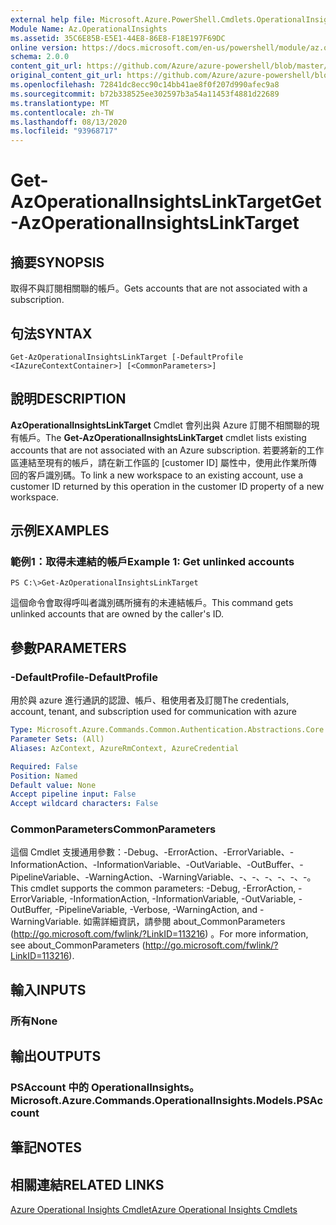 ```yaml
---
external help file: Microsoft.Azure.PowerShell.Cmdlets.OperationalInsights.dll-Help.xml
Module Name: Az.OperationalInsights
ms.assetid: 35C6E85B-E5E1-44E8-86E8-F18E197F69DC
online version: https://docs.microsoft.com/en-us/powershell/module/az.operationalinsights/get-azoperationalinsightslinktarget
schema: 2.0.0
content_git_url: https://github.com/Azure/azure-powershell/blob/master/src/OperationalInsights/OperationalInsights/help/Get-AzOperationalInsightsLinkTarget.md
original_content_git_url: https://github.com/Azure/azure-powershell/blob/master/src/OperationalInsights/OperationalInsights/help/Get-AzOperationalInsightsLinkTarget.md
ms.openlocfilehash: 72841dc8ecc90c14bb41ae8f0f207d990afec9a8
ms.sourcegitcommit: b72b338525ee302597b3a54a11453f4881d22689
ms.translationtype: MT
ms.contentlocale: zh-TW
ms.lasthandoff: 08/13/2020
ms.locfileid: "93968717"
---
```

# <span data-ttu-id="47df4-101">Get-AzOperationalInsightsLinkTarget</span><span class="sxs-lookup"><span data-stu-id="47df4-101">Get-AzOperationalInsightsLinkTarget</span></span>

## <span data-ttu-id="47df4-102">摘要</span><span class="sxs-lookup"><span data-stu-id="47df4-102">SYNOPSIS</span></span>
<span data-ttu-id="47df4-103">取得不與訂閱相關聯的帳戶。</span><span class="sxs-lookup"><span data-stu-id="47df4-103">Gets accounts that are not associated with a subscription.</span></span>

## <span data-ttu-id="47df4-104">句法</span><span class="sxs-lookup"><span data-stu-id="47df4-104">SYNTAX</span></span>

```
Get-AzOperationalInsightsLinkTarget [-DefaultProfile <IAzureContextContainer>] [<CommonParameters>]
```

## <span data-ttu-id="47df4-105">說明</span><span class="sxs-lookup"><span data-stu-id="47df4-105">DESCRIPTION</span></span>
<span data-ttu-id="47df4-106">**AzOperationalInsightsLinkTarget** Cmdlet 會列出與 Azure 訂閱不相關聯的現有帳戶。</span><span class="sxs-lookup"><span data-stu-id="47df4-106">The **Get-AzOperationalInsightsLinkTarget** cmdlet lists existing accounts that are not associated with an Azure subscription.</span></span>
<span data-ttu-id="47df4-107">若要將新的工作區連結至現有的帳戶，請在新工作區的 [customer ID] 屬性中，使用此作業所傳回的客戶識別碼。</span><span class="sxs-lookup"><span data-stu-id="47df4-107">To link a new workspace to an existing account, use a customer ID returned by this operation in the customer ID property of a new workspace.</span></span>

## <span data-ttu-id="47df4-108">示例</span><span class="sxs-lookup"><span data-stu-id="47df4-108">EXAMPLES</span></span>

### <span data-ttu-id="47df4-109">範例1：取得未連結的帳戶</span><span class="sxs-lookup"><span data-stu-id="47df4-109">Example 1: Get unlinked accounts</span></span>
```
PS C:\>Get-AzOperationalInsightsLinkTarget
```

<span data-ttu-id="47df4-110">這個命令會取得呼叫者識別碼所擁有的未連結帳戶。</span><span class="sxs-lookup"><span data-stu-id="47df4-110">This command gets unlinked accounts that are owned by the caller's ID.</span></span>

## <span data-ttu-id="47df4-111">參數</span><span class="sxs-lookup"><span data-stu-id="47df4-111">PARAMETERS</span></span>

### <span data-ttu-id="47df4-112">-DefaultProfile</span><span class="sxs-lookup"><span data-stu-id="47df4-112">-DefaultProfile</span></span>
<span data-ttu-id="47df4-113">用於與 azure 進行通訊的認證、帳戶、租使用者及訂閱</span><span class="sxs-lookup"><span data-stu-id="47df4-113">The credentials, account, tenant, and subscription used for communication with azure</span></span>

```yaml
Type: Microsoft.Azure.Commands.Common.Authentication.Abstractions.Core.IAzureContextContainer
Parameter Sets: (All)
Aliases: AzContext, AzureRmContext, AzureCredential

Required: False
Position: Named
Default value: None
Accept pipeline input: False
Accept wildcard characters: False
```

### <span data-ttu-id="47df4-114">CommonParameters</span><span class="sxs-lookup"><span data-stu-id="47df4-114">CommonParameters</span></span>
<span data-ttu-id="47df4-115">這個 Cmdlet 支援通用參數：-Debug、-ErrorAction、-ErrorVariable、-InformationAction、-InformationVariable、-OutVariable、-OutBuffer、-PipelineVariable、-WarningAction、-WarningVariable、-、-、-、-、-、-。</span><span class="sxs-lookup"><span data-stu-id="47df4-115">This cmdlet supports the common parameters: -Debug, -ErrorAction, -ErrorVariable, -InformationAction, -InformationVariable, -OutVariable, -OutBuffer, -PipelineVariable, -Verbose, -WarningAction, and -WarningVariable.</span></span> <span data-ttu-id="47df4-116">如需詳細資訊，請參閱 about_CommonParameters (http://go.microsoft.com/fwlink/?LinkID=113216) 。</span><span class="sxs-lookup"><span data-stu-id="47df4-116">For more information, see about_CommonParameters (http://go.microsoft.com/fwlink/?LinkID=113216).</span></span>

## <span data-ttu-id="47df4-117">輸入</span><span class="sxs-lookup"><span data-stu-id="47df4-117">INPUTS</span></span>

### <span data-ttu-id="47df4-118">所有</span><span class="sxs-lookup"><span data-stu-id="47df4-118">None</span></span>

## <span data-ttu-id="47df4-119">輸出</span><span class="sxs-lookup"><span data-stu-id="47df4-119">OUTPUTS</span></span>

### <span data-ttu-id="47df4-120">PSAccount 中的 OperationalInsights。</span><span class="sxs-lookup"><span data-stu-id="47df4-120">Microsoft.Azure.Commands.OperationalInsights.Models.PSAccount</span></span>

## <span data-ttu-id="47df4-121">筆記</span><span class="sxs-lookup"><span data-stu-id="47df4-121">NOTES</span></span>

## <span data-ttu-id="47df4-122">相關連結</span><span class="sxs-lookup"><span data-stu-id="47df4-122">RELATED LINKS</span></span>

[<span data-ttu-id="47df4-123">Azure Operational Insights Cmdlet</span><span class="sxs-lookup"><span data-stu-id="47df4-123">Azure Operational Insights Cmdlets</span></span>](/powershell/module/az.operationalinsights)



